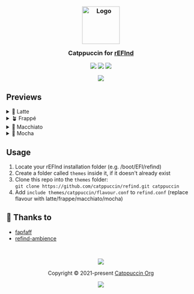 <h3 align="center">
	<img src="https://raw.githubusercontent.com/catppuccin/catppuccin/main/assets/logos/exports/1544x1544_circle.png" width="100" alt="Logo"/><br/>
	<img src="https://raw.githubusercontent.com/catppuccin/catppuccin/main/assets/misc/transparent.png" height="30" width="0px"/>
	Catppuccin for <a href="https://www.rodsbooks.com/refind/">rEFInd</a>
	<img src="https://raw.githubusercontent.com/catppuccin/catppuccin/main/assets/misc/transparent.png" height="30" width="0px"/>
</h3>

<p align="center">
	<a href="https://github.com/catppuccin/refind/stargazers"><img src="https://img.shields.io/github/stars/catppuccin/refind?colorA=363a4f&colorB=b7bdf8&style=for-the-badge"></a>
	<a href="https://github.com/catppuccin/refind/issues"><img src="https://img.shields.io/github/issues/catppuccin/refind?colorA=363a4f&colorB=f5a97f&style=for-the-badge"></a>
	<a href="https://github.com/catppuccin/refind/contributors"><img src="https://img.shields.io/github/contributors/catppuccin/refind?colorA=363a4f&colorB=a6da95&style=for-the-badge"></a>
</p>

<p align="center">
	<img src="assets/previews/overview.webp"/>
</p>

## Previews

<details>
<summary>🌻 Latte</summary>
<img src="assets/previews/latte.webp"/>
</details>
<details>
<summary>🪴 Frappé</summary>
<img src="assets/previews/frappe.webp"/>
</details>
<details>
<summary>🌺 Macchiato</summary>
<img src="assets/previews/macchiato.webp"/>
</details>
<details>
<summary>🌿 Mocha</summary>
<img src="assets/previews/mocha.webp"/>
</details>

## Usage

1. Locate your rEFInd installation folder (e.g. /boot/EFI/refind)
2. Create a folder called `themes` inside it, if it doesn't already exist
3. Clone this repo into the `themes` folder:  
  `git clone https://github.com/catppuccin/refind.git catppuccin`
4. Add `include themes/catppuccin/flavour.conf` to `refind.conf` (replace flavour with latte/frappe/macchiato/mocha)

## 💝 Thanks to

- [fapfaff](https://github.com/fapfaff)
- [refind-ambience](https://github.com/lukechilds/refind-ambience)

&nbsp;

<p align="center">
	<img src="https://raw.githubusercontent.com/catppuccin/catppuccin/main/assets/footers/gray0_ctp_on_line.svg?sanitize=true" />
</p>

<p align="center">
	Copyright &copy; 2021-present <a href="https://github.com/catppuccin" target="_blank">Catppuccin Org</a>
</p>

<p align="center">
	<a href="https://github.com/catppuccin/catppuccin/blob/main/LICENSE"><img src="https://img.shields.io/static/v1.svg?style=for-the-badge&label=License&message=MIT&logoColor=d9e0ee&colorA=363a4f&colorB=b7bdf8"/></a>
</p>

